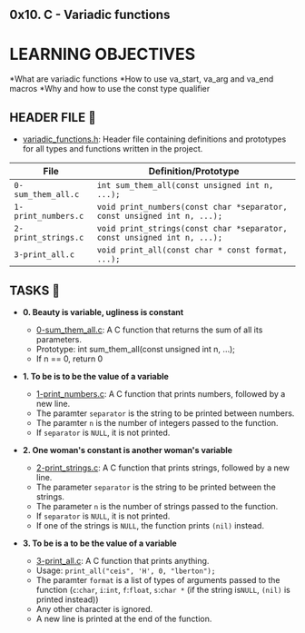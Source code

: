 ## 0x10. C - Variadic functions

# LEARNING OBJECTIVES
*What are variadic functions
*How to use va_start, va_arg and va_end macros
*Why and how to use the const type qualifier

## HEADER FILE 📁

* [variadic_functions.h](./variadic_functions.h): Header file containing definitions and
prototypes for all types and functions written in the project.

| File                     | Definition/Prototype                                                    |
|--------------------------|-------------------------------------------------------------------------|
|`0-sum_them_all.c`        | `int sum_them_all(const unsigned int n, ...);`                          |
| `1-print_numbers.c`      | `void print_numbers(const char *separator, const unsigned int n, ...);` |
| `2-print_strings.c`      | `void print_strings(const char *separator, const unsigned int n, ...);` |
| `3-print_all.c`          | `void print_all(const char * const format, ...);`                       | 

## TASKS 📃
* **0. Beauty is variable, ugliness is constant**
  * [0-sum_them_all.c](./0-sum_them_all.c): A C function that returns the sum of all its parameters.
  * Prototype: int sum_them_all(const unsigned int n, ...);
  * If n == 0, return 0

* **1. To be is to be the value of a variable**
  * [1-print_numbers.c](./1-print_numbers.c): A C function that prints numbers, followed by a new line. 
  * The paramter `separator` is the string to be printed between numbers.
  * The paramter `n` is the number of integers passed to the function.
  * If `separator` is `NULL`, it is not printed.

* **2. One woman's constant is another woman's variable**
  * [2-print_strings.c](./2-print_strings.c): A C function that prints strings, followed by a new line.
  * The parameter `separator` is the string to be printed between the strings.
  * The parameter `n` is the number of strings passed to the function.
  * If `separator` is `NULL`, it is not printed.
  * If one of the strings is `NULL`, the function prints `(nil)` instead.

* **3. To be is a to be the value of a variable**
  * [3-print_all.c](./3-print_all.c): A C function that prints anything.
  * Usage: `print_all("ceis", 'H', 0, "lberton");`
  * The paramter `format` is a list of types of arguments passed to the function (`c`:`char`, `i`:`int`, `f`:`float`, `s`:`char *` (if the string is`NULL`, `(nil)` is printed instead))
  * Any other character is ignored.
  * A new line is printed at the end of the function.
